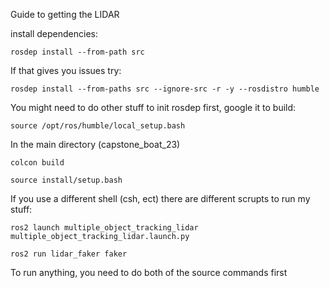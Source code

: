Guide to getting the LIDAR 

install dependencies:

`rosdep install --from-path src`

If that gives you issues try:

`rosdep install --from-paths src --ignore-src -r -y --rosdistro humble`

You might need to do other stuff to init rosdep first, google it
to build:

`source /opt/ros/humble/local_setup.bash`

In the main directory (capstone_boat_23)

`colcon build`

`source install/setup.bash`

If you use a different shell (csh, ect) there are different scrupts
to run my stuff:

`ros2 launch multiple_object_tracking_lidar multiple_object_tracking_lidar.launch.py`

`ros2 run lidar_faker faker`

To run anything, you need to do both of the source commands first
